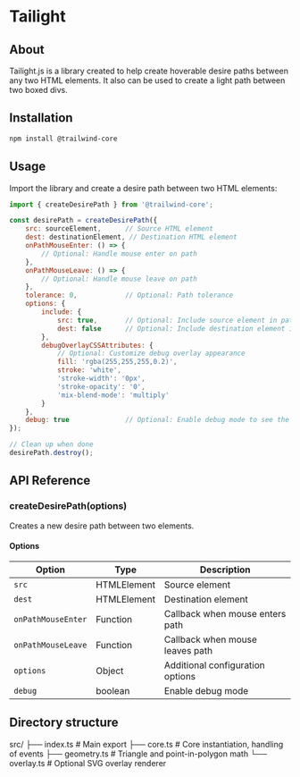 # Tailight

## About
Tailight.js is a library created to help create hoverable desire paths between any two HTML elements. It also can be used to create a light path between two boxed divs.

## Installation

```bash
npm install @trailwind-core
```

## Usage

Import the library and create a desire path between two HTML elements:

```javascript
import { createDesirePath } from '@trailwind-core';

const desirePath = createDesirePath({
    src: sourceElement,      // Source HTML element
    dest: destinationElement, // Destination HTML element
    onPathMouseEnter: () => {
        // Optional: Handle mouse enter on path
    },
    onPathMouseLeave: () => {
        // Optional: Handle mouse leave on path
    },
    tolerance: 0,            // Optional: Path tolerance
    options: {
        include: {
            src: true,       // Optional: Include source element in path
            dest: false      // Optional: Include destination element in path
        },
        debugOverlayCSSAttributes: {
            // Optional: Customize debug overlay appearance
            fill: 'rgba(255,255,255,0.2)',
            stroke: 'white',
            'stroke-width': '0px',
            'stroke-opacity': '0',
            'mix-blend-mode': 'multiply'
        }
    },
    debug: true              // Optional: Enable debug mode to see the polygon
});

// Clean up when done
desirePath.destroy();
```

## API Reference

### createDesirePath(options)

Creates a new desire path between two elements.

#### Options

| Option | Type | Description |
|--------|------|-------------|
| `src` | HTMLElement | Source element |
| `dest` | HTMLElement | Destination element |
| `onPathMouseEnter` | Function | Callback when mouse enters path |
| `onPathMouseLeave` | Function | Callback when mouse leaves path |
| `options` | Object | Additional configuration options |
| `debug` | boolean | Enable debug mode |

## Directory structure

src/
├── index.ts              # Main export
├── core.ts               # Core instantiation, handling of events
├── geometry.ts           # Triangle and point-in-polygon math
└── overlay.ts            # Optional SVG overlay renderer 
